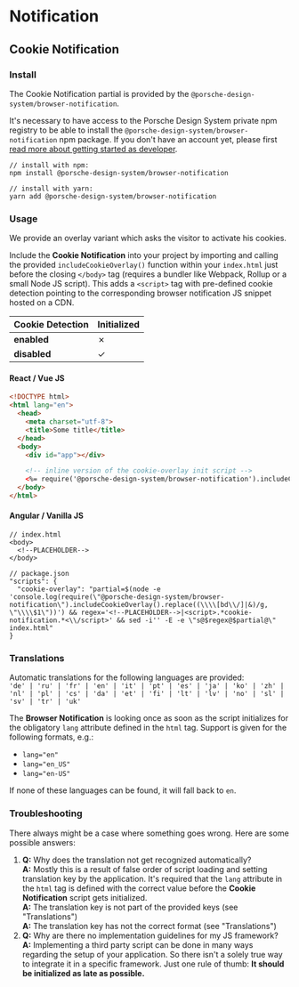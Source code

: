 # Notification

## Cookie Notification 

<TableOfContents></TableOfContents>

### Install

The Cookie Notification partial is provided by the `@porsche-design-system/browser-notification`. 

It's necessary to have access to the Porsche Design System private npm registry to be able to install the `@porsche-design-system/browser-notification` npm package.
If you don't have an account yet, please first [read more about getting started as developer](start-coding/introduction).  

```
// install with npm:
npm install @porsche-design-system/browser-notification

// install with yarn:
yarn add @porsche-design-system/browser-notification
```

### Usage

We provide an overlay variant which asks the visitor to activate his cookies.

Include the **Cookie Notification** into your project by importing and calling the provided `includeCookieOverlay()` function within your `index.html` just before the closing `</body>` tag (requires a bundler like Webpack, Rollup or a small Node JS script). This adds a `<script>` tag with pre-defined cookie detection pointing to the corresponding browser notification JS snippet hosted on a CDN.

| Cookie Detection           | Initialized |
| -------------------------- | ----------- |
| **enabled**                | ✗           |
| **disabled**               | ✓           |

#### React / Vue JS

```html
<!DOCTYPE html>
<html lang="en">
  <head>
    <meta charset="utf-8">
    <title>Some title</title>
  </head>
  <body>
    <div id="app"></div>

    <!-- inline version of the cookie-overlay init script -->
    <%= require('@porsche-design-system/browser-notification').includeCookieOverlay() %>
  </body>
</html>
```

#### Angular / Vanilla JS

```
// index.html
<body>
  <!--PLACEHOLDER-->
</body>

// package.json
"scripts": {
  "cookie-overlay": "partial=$(node -e 'console.log(require(\"@porsche-design-system/browser-notification\").includeCookieOverlay().replace((\\\\[bd\\/]|&)/g, \"\\\\$1\"))') && regex='<!--PLACEHOLDER-->|<script>.*cookie-notification.*<\\/script>' && sed -i'' -E -e \"s@$regex@$partial@\" index.html"
}
```

### Translations

Automatic translations for the following languages are provided:  
`'de' | 'ru' | 'fr' | 'en' | 'it' | 'pt' | 'es' | 'ja' | 'ko' | 'zh' | 'nl' | 'pl' | 'cs' | 'da' | 'et' | 'fi' | 'lt' | 'lv' | 'no' | 'sl' | 'sv' | 'tr' | 'uk'`

The **Browser Notification** is looking once as soon as the script initializes for the obligatory `lang` attribute defined in the `html` tag. Support is given for the following formats, e.g.:

- `lang="en"`
- `lang="en_US"`
- `lang="en-US"`

If none of these languages can be found, it will fall back to `en`.

### Troubleshooting

There always might be a case where something goes wrong. Here are some possible answers:

1. **Q:** Why does the translation not get recognized automatically?  
   **A:** Mostly this is a result of false order of script loading and setting translation key by the application. It's required that the `lang` attribute in the `html` tag is defined with the correct value before the **Cookie Notification** script gets initialized.  
   **A:** The translation key is not part of the provided keys (see "Translations")  
   **A:** The translation key has not the correct format (see "Translations")
2. **Q:** Why are there no implementation guidelines for my JS framework?  
   **A:** Implementing a third party script can be done in many ways regarding the setup of your application. So there isn't a solely true way to integrate it in a specific framework. Just one rule of thumb: **It should be initialized as late as possible.**
